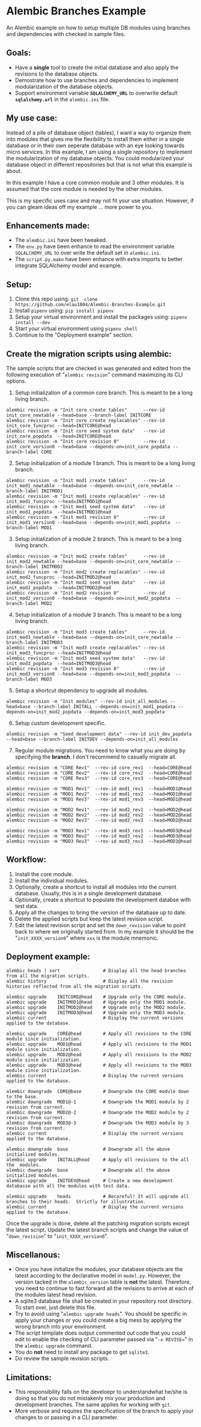 # Alembic Branches Example
An Alembic example on how to setup multiple DB modules using branches and dependencies with checked in sample files.

## Goals:
* Have a **single** tool to create the initial database and also apply the revisions to the database objects.
* Demostrate how to use branches and dependencies to implement modularization of the database objects.
* Support environment variable **`SQLALCHEMY_URL`** to overwrite default **`sqlalchemy.url`** in the `alembic.ini` file.


## My use case:
Instead of a pile of database object (tables), I want a way to organize them into modules that gives me the flexibility to install them either in a single database or in their own seperate database with an eye looking towards micro services.  In this example, I am using a single repository to implement the modularization of my database objects.  You could modularized your database object in different repositories but that is not what this example is about.

In this example I have a core common module and 3 other modules.  It is assumed that the core module is needed by the other modules.

This is my specific uses case and may not fit your use situation.  However, if you can gleam ideas off my example ... more power to you.


## Enhancements made:
* The `alembic.ini` have been tweaked.
* The `env.py` have been enhance to read the environment variable `SQLALCHEMY_URL` to over write the default set in `alembic.ini`.
* The `script.py.mako` have been enhance with extra imports to better integrate SQLAlchemy model and example.


## Setup:
1. Clone this repo using: `git  clone https://github.com/elau1004/Alembic-Branches-Example.git`
2. Install `pipenv` using: `pip install pipenv`
3. Setup  your virtual environment and install the packages using: `pipenv install --dev`
4. Start your virtual environment using `pipenv shell`
5. Continue to the "Deployment example" section.


## Create the migration scripts using alembic:
The sample scripts that are checked in was generated and edited from the following execution of "`alembic revision`" command maximizing its CLI options.

1. Setup initialization of a common core branch.  This is meant to be a long living branch.
```
alembic revision -m "Init core create tables"      --rev-id init_core_newtable --head=base --branch-label INITCORE
alembic revision -m "Init core create replacables" --rev-id init_core_funcproc --head=INITCORE@head
alembic revision -m "Init core seed system data"   --rev-id init_core_popdata  --head=INITCORE@head
alembic revision -m "Init core revision 0"         --rev-id init_core_version0 --head=base --depends-on=init_core_popdata --branch-label CORE
```
2. Setup  initialization of a module 1 branch.  This is meant to be a long living branch.
```
alembic revision -m "Init mod1 create tables"      --rev-id init_mod1_newtable --head=base --depends-on=init_core_newtable --branch-label INITMOD1
alembic revision -m "Init mod1 create replacables" --rev-id init_mod1_funcproc --head=INITMOD1@head
alembic revision -m "Init mod1 seed system data"   --rev-id init_mod1_popdata  --head=INITMOD1@head
alembic revision -m "Init mod1 revision 0"         --rev-id init_mod1_version0 --head=base --depends-on=init_mod1_popdata  --branch-label MOD1
```
3. Setup  initialization of a module 2 branch.  This is meant to be a long living branch.
```
alembic revision -m "Init mod2 create tables"      --rev-id init_mod2_newtable --head=base --depends-on=init_core_newtable --branch-label INITMOD2
alembic revision -m "Init mod2 create replacables" --rev-id init_mod2_funcproc --head=INITMOD2@head
alembic revision -m "Init mod2 seed system data"   --rev-id init_mod2_popdata  --head=INITMOD2@head
alembic revision -m "Init mod2 revision 0"         --rev-id init_mod2_version0 --head=base --depends-on=init_mod2_popdata  --branch-label MOD2
```
4. Setup  initialization of a module 3 branch.  This is meant to be a long living branch.

```
alembic revision -m "Init mod3 create tables"      --rev-id init_mod3_newtable --head=base --depends-on=init_core_newtable --branch-label INITMOD3
alembic revision -m "Init mod3 create replacables" --rev-id init_mod3_funcproc --head=INITMOD3@head
alembic revision -m "Init mod3 seed system data"   --rev-id init_mod3_popdata  --head=INITMOD3@head
alembic revision -m "Init mod3 revision 0"         --rev-id init_mod3_version0 --head=base --depends-on=init_mod3_popdata  --branch-label MOD3
```
5. Setup a shortcut dependency to upgrade all modules.
```
alembic revision -m "Init modules" --rev-id init_all_modules --head=base --branch-label INITALL --depends-on=init_mod1_popdata --depends-on=init_mod2_popdata --depends-on=init_mod3_popdata
```
6. Setup custom development specific.
```
alembic revision -m "Seed development data" --rev-id init_dev_popdata --head=base --branch-label INITDEV --depends-on=init_all_modules
```
7. Regular module migrations.  You need to know what you are doing by specifying the **branch**.  I don't recommend to casually migrate all.
```
alembic revision -m "CORE Rev1"  --rev-id core_rev1  --head=CORE@head
alembic revision -m "CORE Rev2"  --rev-id core_rev2  --head=CORE@head
alembic revision -m "CORE Rev3"  --rev-id core_rev3  --head=CORE@head

alembic revision -m "MOD1 Rev1"  --rev-id mod1_rev1  --head=MOD1@head
alembic revision -m "MOD1 Rev2"  --rev-id mod1_rev2  --head=MOD1@head
alembic revision -m "MOD1 Rev3"  --rev-id mod1_rev3  --head=MOD1@head

alembic revision -m "MOD2 Rev1"  --rev-id mod2_rev1  --head=MOD2@head
alembic revision -m "MOD2 Rev2"  --rev-id mod2_rev2  --head=MOD2@head
alembic revision -m "MOD2 Rev3"  --rev-id mod2_rev3  --head=MOD2@head

alembic revision -m "MOD3 Rev1"  --rev-id mod3_rev1  --head=MOD3@head
alembic revision -m "MOD3 Rev2"  --rev-id mod3_rev2  --head=MOD3@head
alembic revision -m "MOD3 Rev3"  --rev-id mod3_rev3  --head=MOD3@head
```


## Workflow:
1. Install the core module. 
1. Install the individual modules.
1. Optionally, create a shortcut to install all modules into the current database.  Usually, this is in a single development database.
1. Optionally, create a shortcut to populate the development databse with test data.
1. Apply all the changes to bring the version of the database up to date.
1. Delete the applied scripts but keep the latest revision script.
1. Edit the latest revision script and set the `down_revision` value to point back to where we originally started from.  In my example it should be the "`init_XXXX_version0`" where `xxx` is the module mnemonic.


## Deployment example:
```
alembic heads | sort                # Display all the head branches from all the migration scripts.
alembic history                     # Display all the revision histories reflected from all the migration scripts.

alembic upgrade    INITCORE@head    # Upgrade only the CORE module.
alembic upgrade    INITMOD1@head    # Upgrade only the MOD1 module.
alembic upgrade    INITMOD2@head    # Upgrade only the MOD2 module.
alembic upgrade    INITMOD3@head    # Upgrade only the MOD3 module.
alembic current                     # Display the current versions applied to the database.

alembic upgrade    CORE@head        # Apply all revisions to the CORE module since initialization.
alembic upgrade    MOD1@head        # Apply all revisions to the MOD1 module since initialization.
alembic upgrade    MOD2@head        # Apply all revisions to the MOD2 module since initialization.
alembic upgrade    MOD3@head        # Apply all revisions to the MOD3 module since initialization.
alembic current                     # Display the current versions applied to the database.

alembic downgrade  CORE@base        # Downgrade the CORE module down to the base.
alembic downgrade  MOD1@-1          # Downgrade the MOD1 module by 2 revision from current.
alembic downgrade  MOD2@-2          # Downgrade the MOD2 module by 2 revision from current.
alembic downgrade  MOD3@-3          # Downgrade the MOD3 module by 3 revision from current.
alembic current                     # Display the current versions applied to the database.

alembic downgrade  base             # Downgrade all the above initialized modules.
alembic upgrade    INITALL@head     # Apply all revisions to the all the  modules.
alembic downgrade  base             # Downgrade all the above initialized modules.
alembic upgrade    INITDEV@head     # Create a new development databasse with all the modules with test data.

alembic upgrade    heads            # Becareful! It will upgrade all branches to their heads.  Strictly for illustration.
alembic current                     # Display the current versions applied to the database.
```
Once the upgrade is done, delete all the patching migration scripts except the latest script.
Update the latest branch scripts and change the value of "`down_revision`" to "`init_XXXX_version0`".


## Miscellanous:
* Once you have initialize the modules, your database objects are the latest according to the declarative model in `model.py`.  However, the version tacked in the `alembic_version` table is **not** the latest.  Therefore, you need to continue to fast forward all the revisions to arrive at each of the modules latest head revision.
* A sqlite3 database file shall be created in your repository root directory.  To start over, just delete this file.
* Try to avoid using "`alembic upgrade heads`".  You should be specific in apply your changes or you could create a big mess by applying the wrong branch into your environment.
* The script template does output commented out code that you could edit to enable the checking of CLI parameter passed via "`-x REVISE=`" in the `alembic upgrade` command.
* You do **not** need to install any package to get `sqlite3`.
* Do review the sample revision scripts.


## Limitations:
* This responsibility falls on the develoepr to understandwhat he/she is doing so that you do not mistakenly mix your production and development branches.  The same applies for working with `git`.
* More verbose and requires the specification of the branch to apply your changes to or passing in a CLI parameter.

